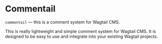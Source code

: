 # Commentail

`commentail` — this is a comment system for Wagtail CMS.

This is really lightweight and simple comment system for Wagtail CMS. It is designed to be easy to use and integrate into your existing Wagtail projects.
